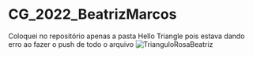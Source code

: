 # CG_2022_BeatrizMarcos

Coloquei no repositório apenas a pasta Hello Triangle pois estava dando erro ao fazer o push de todo o arquivo
![TrianguloRosaBeatriz](https://user-images.githubusercontent.com/80470177/167326156-63c500e4-914a-4113-a5a4-f7343e67ca5d.jpeg)
